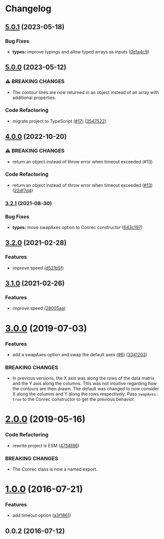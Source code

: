 # Changelog

## [5.0.1](https://github.com/mljs/conrec/compare/v5.0.0...v5.0.1) (2023-05-18)


### Bug Fixes

* **types:** improve typings and allow typed arrays as inputs ([0e1a4c9](https://github.com/mljs/conrec/commit/0e1a4c9b328e8454248d58646ca6eddf37233984))

## [5.0.0](https://github.com/mljs/conrec/compare/v4.0.0...v5.0.0) (2023-05-12)


### ⚠ BREAKING CHANGES

* The contour lines are now returned in an object instead of an array with additional properties.

### Code Refactoring

* migrate project to TypeScript ([#17](https://github.com/mljs/conrec/issues/17)) ([3547522](https://github.com/mljs/conrec/commit/35475226cfec8708f855957a9bede77b886c0402))

## [4.0.0](https://github.com/mljs/conrec/compare/v3.2.1...v4.0.0) (2022-10-20)


### ⚠ BREAKING CHANGES

* return an object instead of throw error when timeout exceeded (#13)

### Code Refactoring

* return an object instead of throw error when timeout exceeded ([#13](https://github.com/mljs/conrec/issues/13)) ([22df7d4](https://github.com/mljs/conrec/commit/22df7d4f6308714f78fc0e8a9264ae458bb8feb3))

### [3.2.1](https://www.github.com/mljs/conrec/compare/v3.2.0...v3.2.1) (2021-08-30)


### Bug Fixes

* **types:** move swapAxes option to Conrec constructor ([643c197](https://www.github.com/mljs/conrec/commit/643c1977d10f8ca9e74e5e9f8ff09279c6daf535))

## [3.2.0](https://www.github.com/mljs/conrec/compare/v3.1.0...v3.2.0) (2021-02-28)


### Features

* improve speed ([d521b5f](https://www.github.com/mljs/conrec/commit/d521b5f2853042455e5a35e71b62bdc5f90896e4))

## [3.1.0](https://github.com/mljs/conrec/compare/v3.0.0...v3.1.0) (2021-02-26)


### Features

* improve speed ([28005aa](https://github.com/mljs/conrec/commit/28005aa2a3ce465d21793461155c642920ce526c))

# [3.0.0](https://github.com/mljs/conrec/compare/v2.0.0...v3.0.0) (2019-07-03)


### Features

* add a swapAxes option and swap the default axes ([#6](https://github.com/mljs/conrec/issues/6)) ([3341203](https://github.com/mljs/conrec/commit/3341203))


### BREAKING CHANGES

* In previous versions, the X axis was along the rows of the data matrix
and the Y axis along the columns. This was not intuitive regarding how
the contours are then drawn. The default was changed to now consider X
along the columns and Y along the rows respectively.
Pass `swapAxes: true` to the Conrec constructor to get the previous
behavior.



# [2.0.0](https://github.com/mljs/conrec/compare/v1.0.0...v2.0.0) (2019-05-16)


### Code Refactoring

* rewrite project is ESM ([4754f86](https://github.com/mljs/conrec/commit/4754f86))


### BREAKING CHANGES

* The Conrec class is now a named export.



<a name="1.0.0"></a>
# [1.0.0](https://github.com/mljs/conrec/compare/v0.0.2...v1.0.0) (2016-07-21)


### Features

* add timeout option ([a3f1861](https://github.com/mljs/conrec/commit/a3f1861))



<a name="0.0.2"></a>
## 0.0.2 (2016-07-12)
